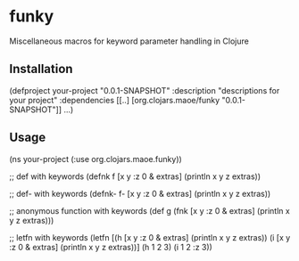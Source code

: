 funky
==============

Miscellaneous macros for keyword parameter handling in Clojure

Installation
-------------

  (defproject your-project "0.0.1-SNAPSHOT"
    :description "descriptions for your project"
    :dependencies [[..]
                   [org.clojars.maoe/funky "0.0.1-SNAPSHOT"]]
    ...)

Usage
-------------

  (ns your-project
    (:use org.clojars.maoe.funky))

  ;; def with keywords
  (defnk f [x y :z 0 & extras]
    (println x y z extras))

  ;; def- with keywords
  (defnk- f- [x y :z 0 & extras]
    (println x y z extras))

  ;; anonymous function with keywords
  (def g
    (fnk [x y :z 0 & extras]
      (println x y z extras)))

  ;; letfn with keywords
  (letfn [(h [x y :z 0 & extras]
            (println x y z extras))
          (i [x y :z 0 & extras]
            (println x y z extras))]
    (h 1 2 3)
    (i 1 2 :z 3))
